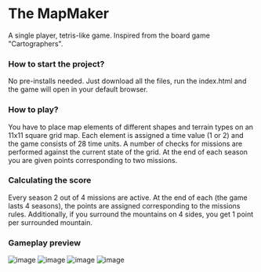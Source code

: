 # The MapMaker
A single player, tetris-like game. Inspired from the board game "Cartographers". 

### How to start the project?
No pre-installs needed. Just download all the files, run the index.html and the game will open in your default browser.

### How to play?
You have to place map elements of different shapes and terrain types on an 11x11 square grid map. Each element is assigned a time value (1 or 2) and the game consists of 28 time units. A number of checks for missions are performed against the current state of the grid. At the end of each season you are given points corresponding to two missions.

### Calculating the score
Every season 2 out of 4 missions are active. At the end of each (the game lasts 4 seasons), the points are assigned corresponding to the missions rules. Additionally, if you surround the mountains on 4 sides, you get 1 point per surrounded mountain.

### Gameplay preview
![image](https://github.com/CristianStinca/The_MapMaker/assets/158779976/ca1ee1f4-0cba-4949-b2cf-337d7bcc71d4)
![image](https://github.com/CristianStinca/The_MapMaker/assets/158779976/e1d2e3b1-463b-42f3-a414-9f82ed2f9e44)
![image](https://github.com/CristianStinca/The_MapMaker/assets/158779976/283fef2b-9b6f-43c4-8180-69e8f3b4fec4)
![image](https://github.com/CristianStinca/The_MapMaker/assets/158779976/471242d3-0bc5-420f-96ac-d93340734174)
